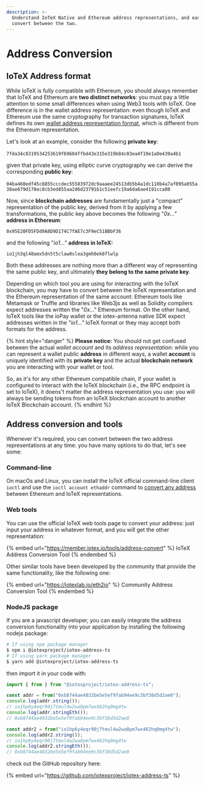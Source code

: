 ```yaml
---
description: >-
  Understand IoTeX Native and Ethereum address representations, and easily
  convert between the two.
---
```


# Address Conversion

## IoTeX Address format

While IoTeX is fully compatible with Ethereum, you should always remember that IoTeX and Ethereum are **two distinct networks**: you must pay a little attention to some small differences when using Web3 tools with IoTeX. One difference is in the wallet address representation: even though IoTeX and Ethereum use the same cryptography for transaction signatures, IoTeX defines its own [wallet address representation format](accounts-cryptography.md), which is different from the Ethereum representation.

Let's look at an example, consider the following **private key**:\
\
`7fda34c8319534253619f69604ffbd43e315e319b84c03ea4f19e1a0e439a4b1`

given that private key, using elliptic curve cryptography we can derive the corresponding **public key**:\
\
`04ba460edf45c8855cccdec55583972dc9aaaee24513db5b4a1dc110b4a7af095a055a38ae679d178ec8cb3ed855aa2d6d23791b1c51eefc19a6da6ae4191cca80`

Now, since **blockchain addresses** are fundamentally just a "compact" representation of the public key, derived from it by applying a few transformations, the public key above becomes the following "_0x..."_ **address in Ethereum**:

`0x95E20FD5FDd9A8D9D174C7fAE7c3F9eC51BBbF36`

and the following "_io1..."_ **address in IoTeX:**

`io1jh3ql40amx5dn5t5claw0slea3gmh0ek8flwlp`

Both these addresses are nothing more than a different way of representing the same public key, and ultimately **they belong to the same private key**.&#x20;

Depending on which tool you are using for interacting with the IoTeX blockchain, you may have to convert between the IoTeX representation and the Ethereum representation of the same account: Ethereum tools like Metamask or Truffle and libraries like Web3js as well as Solidity compilers expect addresses written the "_0x.._." Ethereum format. On the other hand, IoTeX tools like the ioPay wallet or the iotex-antenna native SDK expect addresses written in the "_io1..."_ IoTeX format or they may accept both formats for the address.

{% hint style="danger" %}
**Please notice:** You should not get confused between the actual _wallet account_ and its _address representation_: while you can represent a wallet public **address** in different ways, a wallet **account** is uniquely identified with its **private key** and the actual **blockchain network** you are interacting with your wallet or tool.&#x20;

So, as it's for any other Ethereum compatible chain, if your wallet is configured to interact with the IoTeX blockchain (i.e., the RPC endpoint is set to IoTeX), it doens't matter the address representation you use: you will always be sending tokens from an IoTeX blockchain account to another IoTeX Blockchain account.
{% endhint %}



## Address conversion and tools

Whenever it's required, you can convert between the two address representations at any time: you have many options to do that, let's see some:

### Command-line

On macOs and Linux, you can install the IoTeX official command-line client `ioctl` and use the `ioctl account ethaddr` command to [convert any address ](https://docs.iotex.io/reference/ioctl-cli-reference/accounts#iotex-eth-address-conversion)between Ethereum and IoTeX representations.

### Web tools

You can use the official IoTeX web tools page to convert your address: just input your address in whatever format, and you will get the other representation:

{% embed url="https://member.iotex.io/tools/address-convert" %}
IoTeX Address Conversion Tool
{% endembed %}

Other similar tools have been developed by the community that provide the same functionality, like the following one:

{% embed url="https://iotexlab.io/eth2io" %}
Community Address Conversion Tool
{% endembed %}

### NodeJS package

If you are a javascript developer, you can easily integrate the address conversion functionality into your application by installing the following nodejs package:

```bash
# If using npm package manager
$ npm i @iotexproject/iotex-address-ts
# If using yarn package manager
$ yarn add @iotexproject/iotex-address-ts
```

then import it in your code with:

```javascript
import { from } from "@iotexproject/iotex-address-ts";

const addr = from("0xb8744ae4032be5e5ef9fab94ee9c3bf38d5d2ae0");
console.log(addr.string());
// io1hp6y4eqr90j7tmul4w2wa8pm7wx462hq0mg4tw
console.log(addr.stringEth());
// 0xb8744ae4032be5e5ef9fab94ee9c3bf38d5d2ae0

const addr2 = from("io1hp6y4eqr90j7tmul4w2wa8pm7wx462hq0mg4tw");
console.log(addr2.string());
// io1hp6y4eqr90j7tmul4w2wa8pm7wx462hq0mg4tw
console.log(addr2.stringEth());
// 0xb8744ae4032be5e5ef9fab94ee9c3bf38d5d2ae0
```

check out the GitHub repository here:

{% embed url="https://github.com/iotexproject/iotex-address-ts" %}

